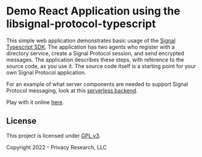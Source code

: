 # Demo React Application using the libsignal-protocol-typescript

This simple web application demonstrates basic usage of the [Signal Typescript SDK](https://github.com/privacyresearchgroup/libsignal-protocol-typescript).
The application has two agents who register with a directory service, create a Signal Protocol session, and send encrypted messages. The application describes these steps, with reference to the source code, as you use it. The source code itself is a starting point for your own Signal Protocol application.

For an example of what server components are needed to support Signal Protocol messaging, look at this [serverless backend](https://github.com/privacyresearchgroup/signal-demo-backend).

Play with it online [here](https://signal-demo.privacyresearch.io/).

## License


This project is licensed under [GPL v3](https://www.gnu.org/licenses/gpl-3.0.en.html).

Copyright 2022 - Privacy Research, LLC